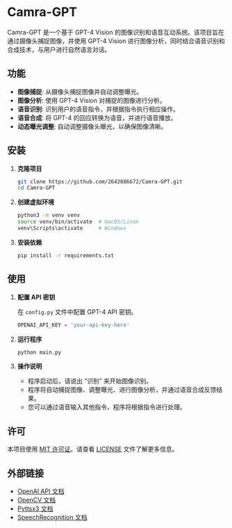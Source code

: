 # Camra-GPT

Camra-GPT 是一个基于 GPT-4 Vision 的图像识别和语音互动系统。该项目旨在通过摄像头捕捉图像，并使用 GPT-4 Vision 进行图像分析，同时结合语音识别和合成技术，与用户进行自然语言对话。

## 功能

- **图像捕捉**: 从摄像头捕捉图像并自动调整曝光。
- **图像分析**: 使用 GPT-4 Vision 对捕捉的图像进行分析。
- **语音识别**: 识别用户的语音指令，并根据指令执行相应操作。
- **语音合成**: 将 GPT-4 的回应转换为语音，并进行语音播放。
- **动态曝光调整**: 自动调整摄像头曝光，以确保图像清晰。

## 安装

1. **克隆项目**

    ```bash
    git clone https://github.com/2642086672/Camra-GPT.git
    cd Camra-GPT
    ```

2. **创建虚拟环境**

    ```bash
    python3 -m venv venv
    source venv/bin/activate  # macOS/Linux
    venv\Scripts\activate     # Windows
    ```

3. **安装依赖**

    ```bash
    pip install -r requirements.txt
    ```

## 使用

1. **配置 API 密钥**

    在 `config.py` 文件中配置 GPT-4 API 密钥。

    ```python
    OPENAI_API_KEY = 'your-api-key-here'
    ```

2. **运行程序**

    ```bash
    python main.py
    ```

3. **操作说明**

    - 程序启动后，请说出 “识别” 来开始图像识别。
    - 程序将自动捕捉图像、调整曝光、进行图像分析，并通过语音合成反馈结果。
    - 您可以通过语音输入其他指令，程序将根据指令进行处理。

## 许可

本项目使用 [MIT 许可证](https://opensource.org/licenses/MIT)。请查看 [LICENSE](https://github.com/2642086672/Camra-GPT/blob/main/LICENSE) 文件了解更多信息。

## 外部链接

- [OpenAI API 文档](https://beta.openai.com/docs/)
- [OpenCV 文档](https://docs.opencv.org/)
- [Pyttsx3 文档](https://pyttsx3.readthedocs.io/en/latest/)
- [SpeechRecognition 文档](https://pypi.org/project/SpeechRecognition/)
